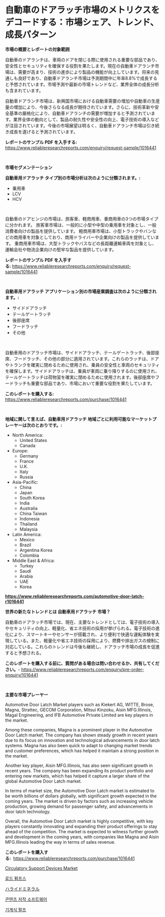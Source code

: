 <p><h1>自動車のドアラッチ市場のメトリクスをデコードする：市場シェア、トレンド、成長パターン</h1></p><p><strong>市場の概要とレポートの対象範囲</strong></p>
<p><p>自動車のドアランチは、車両のドアを閉じる際に使用される重要な部品であり、安全性とセキュリティを確保する役割を果たします。現在の自動車ドアランチ市場は、需要が高まり、技術の進歩により製品の機能が向上しています。将来の見通しも良好であり、自動車ドアランチ市場は予測期間中に年率8.8%で成長すると予想されています。市場予測や最新の市場トレンドなど、業界全体の成長分析も含まれています。</p><p>自動車ドアランチ市場は、新興国市場における自動車需要の増加や自動車の生産量の増加により、今後さらなる成長が期待されています。さらに、技術革新や安全基準の厳格化により、自動車ドアランチの需要が増加すると予測されています。業界全体の動向として、製品の耐久性や安全性の向上、電子技術の導入などが注目されています。今後の市場展望は明るく、自動車ドアランチ市場は引き続き成長を遂げると予測されています。</p></p>
<p><strong>レポートのサンプル PDF を入手する:</strong> <a href="https://www.reliableresearchreports.com/enquiry/request-sample/1016441">https://www.reliableresearchreports.com/enquiry/request-sample/1016441</a></p>
<p>&nbsp;</p>
<p><strong>市場セグメンテーション</strong></p>
<p><strong>自動車用ドアラッチ タイプ別の市場分析は次のように分類されます。:</strong></p>
<p><ul><li>乗用車</li><li>LCV</li><li>HCV</li></ul></p>
<p>&nbsp;</p>
<p><p>自動車のドアヒンジの市場は、旅客車、軽商用車、重商用車の3つの市場タイプに分かれます。 旅客車市場は、一般的に小型や中型の乗用車を対象とし、一般消費者向けの製品を提供しています。 軽商用車市場は、小型トラックやバンなどの商用車を対象としており、商用ドライバーや企業向けの製品を提供しています。 重商用車市場は、大型トラックやバスなどの長距離運輸車両を対象とし、運輸会社や物流企業向けの堅牢な製品を提供しています。</p></p>
<p><strong>レポートのサンプル PDF を入手する:</strong>&nbsp;<a href="https://www.reliableresearchreports.com/enquiry/request-sample/1016441">https://www.reliableresearchreports.com/enquiry/request-sample/1016441</a></p>
<p>&nbsp;</p>
<p><strong> 自動車用ドアラッチ アプリケーション別の市場産業調査は次のように分類されます。:</strong></p>
<p><ul><li>サイドドアラッチ</li><li>テールゲートラッチ</li><li>後部座席</li><li>フードラッチ</li><li>その他</li></ul></p>
<p>&nbsp;</p>
<p><p>自動車用のドアラッチ市場は、サイドドアラッチ、テールゲートラッチ、後部座席、フードラッチ、その他の部分に適用されています。これらのラッチは、ドアやトランクを確実に閉めるために使用され、乗員の安全性と車両のセキュリティを確保します。サイドドアラッチは、乗員が車両に乗り降りするのに使用され、テールゲートラッチは荷物室を確実に閉めるために使用されます。後部座席やフードラッチも重要な部品であり、市場において重要な役割を果たしています。</p></p>
<p><strong>このレポートを購入する:</strong>&nbsp; <a href="https://www.reliableresearchreports.com/purchase/1016441">https://www.reliableresearchreports.com/purchase/1016441</a></p>
<p>&nbsp;</p>
<p><strong>地域に関して言えば、自動車用ドアラッチ 地域ごとに利用可能なマーケットプレーヤーは次のとおりです。:</strong></p>
<p><ul>
    <li>
        North America:
        <ul>
            <li>United States</li>
            <li>Canada</li>
        </ul>
    </li>
    <li>
        Europe:
        <ul>
            <li>Germany</li>
            <li>France</li>
            <li>U.K.</li>
            <li>Italy</li>
            <li>Russia</li>
        </ul>
    </li>
    <li>
        Asia-Pacific:
        <ul>
            <li>China</li>
            <li>Japan</li>
            <li>South Korea</li>
            <li>India</li>
            <li>Australia</li>
            <li>China Taiwan</li>
            <li>Indonesia</li>
            <li>Thailand</li>
            <li>Malaysia</li>
        </ul>
    </li>
    <li>
        Latin America:
        <ul>
            <li>Mexico</li>
            <li>Brazil</li>
            <li>Argentina Korea</li>
            <li>Colombia</li>
        </ul>
    </li>
    <li>
        Middle East & Africa:
        <ul>
            <li>Turkey</li>
            <li>Saudi</li>
            <li>Arabia</li>
            <li>UAE</li>
            <li>Korea</li>
        </ul>
    </li>
    </ul></p>
<p><strong><a href="https://www.reliableresearchreports.com/automotive-door-latch-r1016441">https://www.reliableresearchreports.com/automotive-door-latch-r1016441</a></strong>&nbsp;</p>
<p><strong>世界の新たなトレンドとは 自動車用ドアラッチ 市場？</strong></p>
<p><p>自動車のドアラッチ市場では、現在、主要なトレンドとしては、電子技術の導入やセキュリティの向上、軽量化、省エネ技術の採用が挙げられる。電子技術の進化により、スマートキーやセンサーが搭載され、より便利で快適な運転体験を実現している。また、軽量化や省エネ技術の採用により、燃費や排出ガスの規制に対応している。これらのトレンドは今後も継続し、ドアラッチ市場の成長を促進すると予想される。</p></p>
<p><strong>このレポートを購入する前に、質問がある場合は問い合わせるか、共有してください。</strong>- <a href="https://www.reliableresearchreports.com/enquiry/pre-order-enquiry/1016441">https://www.reliableresearchreports.com/enquiry/pre-order-enquiry/1016441</a></p>
<p>&nbsp;</p>
<p><strong>主要な市場プレーヤー</strong></p>
<p><p>Automotive Door Latch Market players such as Kiekert AG, WITTE, Brose, Magna, Strattec, GECOM Corporation, Mitsui Kinzoku, Aisin MFG.Illinois, Magal Engineering, and IFB Automotive Private Limited are key players in the market. </p><p>Among these companies, Magna is a prominent player in the Automotive Door Latch market. The company has shown steady growth in recent years due to its focus on innovation and technological advancements in door latch systems. Magna has also been quick to adapt to changing market trends and customer preferences, which has helped it maintain a strong position in the market.</p><p>Another key player, Aisin MFG.Illinois, has also seen significant growth in recent years. The company has been expanding its product portfolio and entering new markets, which has helped it capture a larger share of the global Automotive Door Latch market.</p><p>In terms of market size, the Automotive Door Latch market is estimated to be worth billions of dollars globally, with significant growth expected in the coming years. The market is driven by factors such as increasing vehicle production, growing demand for passenger safety, and advancements in door latch technology.</p><p>Overall, the Automotive Door Latch market is highly competitive, with key players constantly innovating and expanding their product offerings to stay ahead of the competition. The market is expected to witness further growth and development in the coming years, with companies like Magna and Aisin MFG.Illinois leading the way in terms of sales revenue.</p></p>
<p><strong>このレポートを購入する:</strong>&nbsp;&nbsp;<a href="https://www.reliableresearchreports.com/purchase/1016441">https://www.reliableresearchreports.com/purchase/1016441</a></p>
<p><p><a href="https://github.com/Whitneyboyettebo9kiw7yr13/Market-Research-Report-List-2/blob/main/circulatory-support-devices-market.md">Circulatory Support Devices Market</a></p><p><a href="https://github.com/Elenrrera7685/Market-Research-Report-List-1/blob/main/736529019111.md">로드 펌프스</a></p><p><a href="https://medium.com/@pollynsatcherayted345/2024%E5%B9%B4%E3%81%8B%E3%82%892031%E5%B9%B4%E3%81%BE%E3%81%A7%E3%81%AE%E6%9C%9F%E9%96%93%E3%81%AB%E4%BA%88%E6%B8%AC%E3%81%95%E3%82%8C%E3%82%8B%E3%83%8F%E3%83%A9%E3%82%A4%E3%83%89%E3%83%9F%E3%83%8D%E3%83%A9%E3%83%AB%E5%B8%82%E5%A0%B4%E5%88%86%E6%9E%90%E3%81%A8%E3%82%B5%E3%82%A4%E3%82%BA%E4%BA%88%E6%B8%AC-0186c519778f">ハライドミネラル</a></p><p><a href="https://medium.com/@chancelesch/%EC%BD%98%ED%85%90%EC%B8%A0-%EC%A0%9C%EC%9E%91-%EC%86%8C%ED%94%84%ED%8A%B8%EC%9B%A8%EC%96%B4-%EC%8B%9C%EC%9E%A5-%EA%B7%9C%EB%AA%A8-%EC%8B%9C%EC%9E%A5-%EC%A0%84%EB%A7%9D-%EB%B0%8F-%EC%8B%9C%EC%9E%A5-%EC%98%88%EC%B8%A1-2024%EB%85%84%EB%B6%80%ED%84%B0-2031%EB%85%84%EA%B9%8C%EC%A7%80-60b135abc3ea">콘텐츠 저작 소프트웨어</a></p><p><a href="https://github.com/sammyUltyylrich9067856/Market-Research-Report-List-1/blob/main/656578719112.md">기계식 펄프</a></p></p>